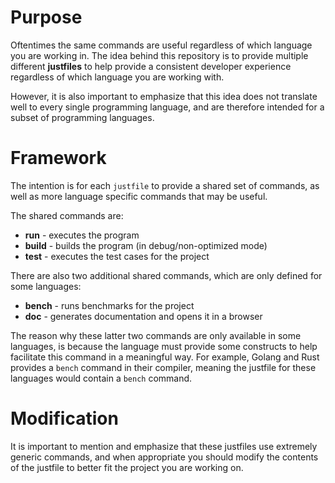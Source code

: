 # Purpose
Oftentimes the same commands are useful regardless of which language you are working in. The idea behind this repository is to provide multiple different **justfiles** to help provide a consistent developer experience regardless of which language you are working with.

However, it is also important to emphasize that this idea does not translate well to every single programming language, and are therefore intended for a subset of programming languages.

# Framework
The intention is for each `justfile` to provide a shared set of commands, as well as more language specific commands that may be useful.

The shared commands are:
- **run** - executes the program
- **build** - builds the program (in debug/non-optimized mode)
- **test** - executes the test cases for the project

There are also two additional shared commands, which are only defined for some languages:
- **bench** - runs benchmarks for the project
- **doc** - generates documentation and opens it in a browser

The reason why these latter two commands are only available in some languages, is because the language must provide some constructs to help facilitate this command in a meaningful way.
For example, Golang and Rust provides a `bench` command in their compiler, meaning the justfile for these languages would contain a `bench` command.

# Modification
It is important to mention and emphasize that these justfiles use extremely generic commands, and when appropriate you should modify the contents of the justfile to better fit the project you are working on.

